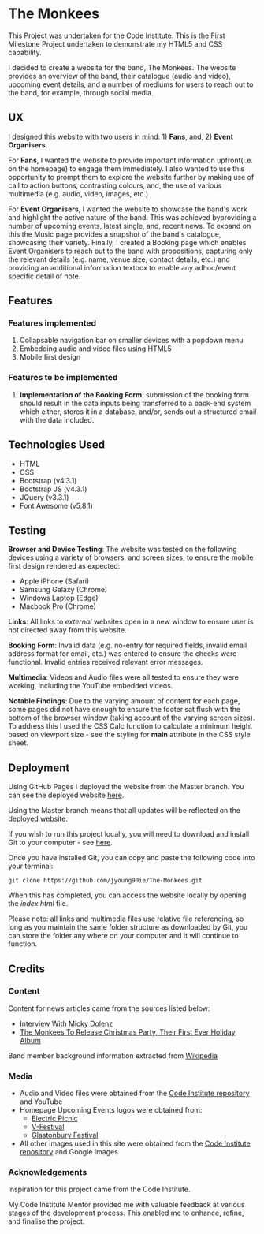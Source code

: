 # The Monkees

This Project was undertaken for the Code Institute. This is the First Milestone Project undertaken to demonstrate my HTML5 and CSS capability.

I decided to create a website for the band, The Monkees. The website provides an overview of the band, their catalogue (audio and video), upcoming event details, and a number of mediums for users to reach out to the band, for example, through social media.

## UX

I designed this website with two users in mind: 1) **Fans**, and, 2) **Event Organisers**.

For **Fans**, I wanted the website to provide important information upfront(i.e. on the homepage) to engage them immediately. I also wanted to use this opportunity to prompt them to explore the website further by making use of call to action buttons, contrasting colours, and, the use of various multimedia (e.g. audio, video, images, etc.)

For **Event Organisers**, I wanted the website to showcase the band's work and highlight the active nature of the band. This was achieved byproviding a number of upcoming events, latest single, and, recent news. To expand on this the Music page provides a snapshot of the band's catalogue, showcasing their variety. Finally, I created a Booking page which enables Event Organisers to reach out to the band with propositions, capturing only the relevant details (e.g. name, venue size, contact details, etc.) and providing an additional information textbox to enable any adhoc/event specific detail of note.

## Features

### Features implemented

1. Collapsable navigation bar on smaller devices with a popdown menu
2. Embedding audio and video files using HTML5
3. Mobile first design

### Features to be implemented

1. **Implementation of the Booking Form**: submission of the booking form should result in the data inputs being transferred to a back-end system which either, stores it in a database, and/or, sends out a structured email with the data included.

## Technologies Used

- HTML
- CSS
- Bootstrap (v4.3.1)
- Bootstrap JS (v4.3.1)
- JQuery (v3.3.1)
- Font Awesome (v5.8.1)

## Testing

**Browser and Device Testing**: The website was tested on the following devices using a variety of browsers, and screen sizes, to ensure the mobile first design rendered as expected:

- Apple iPhone (Safari)
- Samsung Galaxy (Chrome)
- Windows Laptop (Edge)
- Macbook Pro (Chrome)

**Links**: All links to _external_ websites open in a new window to ensure user is not directed away from this website.

**Booking Form**: Invalid data (e.g. no-entry for required fields, invalid email address format for email, etc.) was entered to ensure the checks were functional. Invalid entries received relevant error messages.

**Multimedia**: Videos and Audio files were all tested to ensure they were working, including the YouTube embedded videos.

**Notable Findings**: Due to the varying amount of content for each page, some pages did not have enough to ensure the footer sat flush with the bottom of the browser window (taking account of the varying screen sizes). To address this I used the CSS Calc function to calculate a minimum height based on viewport size - see the styling for **main** attribute in the CSS style sheet.

## Deployment

Using GitHub Pages I deployed the website from the Master branch. You can see the deployed website [here](https://jyoung90ie.github.io/The-Monkees/).

Using the Master branch means that all updates will be reflected on the deployed website.

If you wish to run this project locally, you will need to download and install Git to your computer - see [here](https://git-scm.com/book/en/v2/Getting-Started-Installing-Git).

Once you have installed Git, you can copy and paste the following code into your terminal:

```terminal
git clone https://github.com/jyoung90ie/The-Monkees.git
```

When this has completed, you can access the website locally by opening the _index.html_ file.

Please note: all links and multimedia files use relative file referencing, so long as you maintain the same folder structure as downloaded by Git, you can store the folder any where on your computer and it will continue to function.

## Credits

### Content

Content for news articles came from the sources listed below:

- [Interview With Micky Dolenz](https://www.undertheradar.co.nz/news/15891/Interview-Micky-Dolenz-of-The-Monkees.utr)
- [The Monkees To Release Christmas Party, Their First Ever Holiday Album](https://www.monkees.com/article/the-monkees-to-release-christmas-party-their-first-ever-holiday-album)

Band member background information extracted from [Wikipedia](https://en.wikipedia.org/wiki/The_Monkees)

### Media

- Audio and Video files were obtained from the [Code Institute repository](https://github.com/Code-Institute-Org/project-assets) and YouTube
- Homepage Upcoming Events logos were obtained from:
  - [Electric Picnic](http://www.oxygen.ie/electric-picnic-2015-line-up-announced/)
  - [V-Festival](https://www.designweek.co.uk/issues/6-12-march-2017/v-festival-unveils-youthful-rebrand-clearer-reference-to-virgin/)
  - [Glastonbury Festival](https://www.glastonburyfestivals.co.uk/)
- All other images used in this site were obtained from the [Code Institute repository](https://github.com/Code-Institute-Org/project-assets) and Google Images

### Acknowledgements

Inspiration for this project came from the Code Institute.

My Code Institute Mentor provided me with valuable feedback at various stages of the development process. This enabled me to enhance, refine, and finalise the project.
